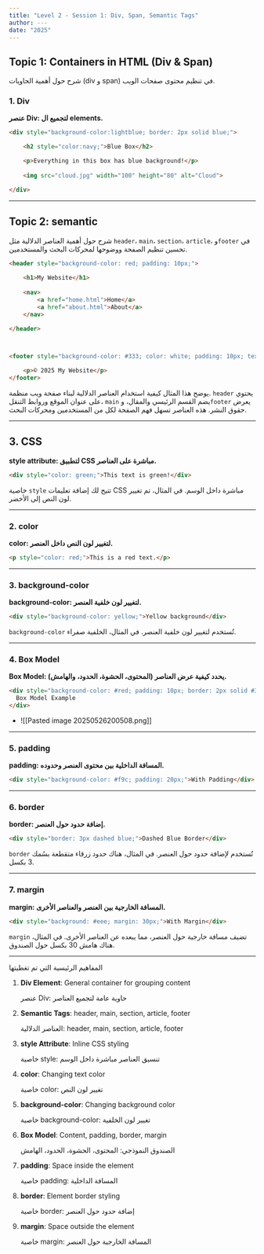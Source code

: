 ```yaml
---
title: "Level 2 - Session 1: Div, Span, Semantic Tags"
author: ---
date: "2025"
---
```


## Topic 1: Containers in HTML (Div & Span)

<div class="arabic">
شرح حول أهمية الحاويات (div و span) في تنظيم محتوى صفحات الويب.
</div>

### 1. Div

**عنصر Div: لتجميع ال elements.**

```html
<div style="background-color:lightblue; border: 2px solid blue;">

    <h2 style="color:navy;">Blue Box</h2>

	<p>Everything in this box has blue background!</p>
    
    <img src="cloud.jpg" width="100" height="80" alt="Cloud">

</div>
```

---

## Topic 2: semantic 

<div class="arabic">
شرح حول أهمية العناصر الدلالية مثل <code>header</code>، <code>main</code>، <code>section</code>، <code>article</code>، و<code>footer</code> في تحسين تنظيم الصفحة ووضوحها لمحركات البحث والمستخدمين.
</div>

```html
<header style="background-color: red; padding: 10px;">
    
    <h1>My Website</h1>
    
    <nav>
        <a href="home.html">Home</a>
        <a href="about.html">About</a>
    </nav>

</header>



<footer style="background-color: #333; color: white; padding: 10px; text-align: center;">

	<p>© 2025 My Website</p>
</footer>
```

<div class="arabic">
يوضح هذا المثال كيفية استخدام العناصر الدلالية لبناء صفحة ويب منظمة. <code>header</code> يحتوي على عنوان الموقع وروابط التنقل، <code>main</code> يضم القسم الرئيسي والمقال، و<code>footer</code> يعرض حقوق النشر. هذه العناصر تسهل فهم الصفحة لكل من المستخدمين ومحركات البحث.
</div>

---


## 3. CSS 

**style attribute: لتطبيق CSS مباشرة على العناصر.**

```html
<div style="color: green;">This text is green!</div>
```

<div class="arabic">
خاصية <code>style</code> تتيح لك إضافة تعليمات CSS مباشرة داخل الوسم. في المثال، تم تغيير لون النص إلى الأخضر.
</div>

---

### 2. color

**color: لتغيير لون النص داخل العنصر.**

```html
<p style="color: red;">This is a red text.</p>
```


---

### 3. background-color

**background-color: لتغيير لون خلفية العنصر.**

```html
<div style="background-color: yellow;">Yellow background</div>
```

<div class="arabic">
<code>background-color</code> تُستخدم لتغيير لون خلفية العنصر. في المثال، الخلفية صفراء.
</div>

---

### 4. Box Model

**Box Model: يحدد كيفية عرض العناصر (المحتوى، الحشوة، الحدود، والهامش).**

```html
<div style="background-color: #red; padding: 10px; border: 2px solid #333; margin: 15px;">
  Box Model Example
</div>
```

- ![[Pasted image 20250526200508.png]]
---

### 5. padding

**padding: المسافة الداخلية بين محتوى العنصر وحدوده.**

```html
<div style="background-color: #f9c; padding: 20px;">With Padding</div>
```

---

### 6. border

**border: إضافة حدود حول العنصر.**

```html
<div style="border: 3px dashed blue;">Dashed Blue Border</div>
```

<div class="arabic">
 <code>border</code> تُستخدم لإضافة حدود حول العنصر. في المثال، هناك حدود زرقاء متقطعة بسُمك 3 بكسل.
</div>

---

### 7. margin

**margin: المسافة الخارجية بين العنصر والعناصر الأخرى.**

```html
<div style="background: #eee; margin: 30px;">With Margin</div>
```

<div class="arabic">
 <code>margin</code> تضيف مسافة خارجية حول العنصر، مما يبعده عن العناصر الأخرى. في المثال، هناك هامش 30 بكسل حول الصندوق.
</div>

---


<div class="arabic">
المفاهيم الرئيسية التي تم تغطيتها 
</div>

1. **Div Element**: General container for grouping content  
   <div class="arabic">عنصر Div: حاوية عامة لتجميع العناصر</div>

2. **Semantic Tags**: header, main, section, article, footer  
   <div class="arabic">العناصر الدلالية: header, main, section, article, footer</div>

3. **style Attribute**: Inline CSS styling  
   <div class="arabic">خاصية style: تنسيق العناصر مباشرة داخل الوسم</div>

4. **color**: Changing text color  
   <div class="arabic">خاصية color: تغيير لون النص</div>

5. **background-color**: Changing background color  
   <div class="arabic">خاصية background-color: تغيير لون الخلفية</div>

6. **Box Model**: Content, padding, border, margin  
   <div class="arabic">الصندوق النموذجي: المحتوى، الحشوة، الحدود، الهامش</div>

7. **padding**: Space inside the element  
   <div class="arabic">خاصية padding: المسافة الداخلية</div>

8. **border**: Element border styling  
   <div class="arabic">خاصية border: إضافة حدود حول العنصر</div>

9. **margin**: Space outside the element  
   <div class="arabic">خاصية margin: المسافة الخارجية حول العنصر</div> 